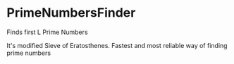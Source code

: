 # PrimeNumbersFinder
Finds first L Prime Numbers

It's modified Sieve of Eratosthenes. Fastest and most reliable way of finding prime numbers
